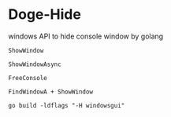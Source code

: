 # Doge-Hide
windows API to hide console window by golang

```
ShowWindow

ShowWindowAsync

FreeConsole

FindWindowA + ShowWindow

go build -ldflags "-H windowsgui"

```
